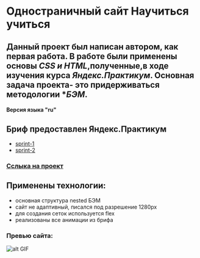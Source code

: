 # Одностраничный сайт **Научиться учиться**
## Данный проект был написан автором, как первая работа. В работе были применены основы *CSS и HTML*,полученные,в ходе изучения курса *Яндекс.Практикум*. Основная задача проекта- это придерживаться методологии **БЭМ*.
#### Версия языка "ru"
## Бриф предоставлен Яндекс.Практикум 
- [sprint-1](https://code.s3.yandex.net/web-developer/project-1/sprint-2-brief.pdf)
- [sprint-2](https://code.s3.yandex.net/web-developer/project-1/sprint-1-brief.pdf)

### [Cслыка на проект](https://bmstustudent.github.io/how-to-learn/)

## Применены технологии:
- основная структура nested БЭМ
- сайт не адаптивный, писался под разрешение 1280px
- для создания сеток используется flex
- реализованы все анимации из брифа

### Превью сайта:
![alt GIF](https://github.com/bmstustudent/check-how-to-learn/blob/master/how-to.gif)
